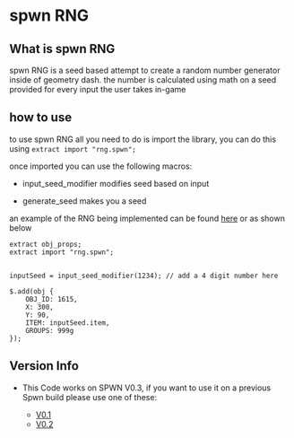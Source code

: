 # spwn RNG

## What is spwn RNG
 
spwn RNG is a seed based attempt to create a random number generator inside of geometry dash. the number is calculated using math on a seed provided for every input the user takes in-game

## how to use

to use spwn RNG all you need to do is import the library, you can do this using `extract import "rng.spwn";`

once imported you can use the following macros:

- input_seed_modifier
    modifies seed based on input

- generate_seed
    makes you a seed


an example of the RNG being implemented can be found [here](https://github.com/Wyliemaster/spwn-rng/blob/main/test.spwn) or as shown below

```spwn
extract obj_props;
extract import "rng.spwn";


inputSeed = input_seed_modifier(1234); // add a 4 digit number here

$.add(obj {
    OBJ_ID: 1615,
    X: 300,
    Y: 90,
    ITEM: inputSeed.item,
    GROUPS: 999g
});
```

## Version Info

- This Code works on SPWN V0.3, if you want to use it on a previous Spwn build please use one of these: 

    - [V0.1](https://github.com/Wyliemaster/spwn-rng/commit/538b340a827cd8c3d8b1274f41501b9c3b909e00)
    - [V0.2](https://github.com/Wyliemaster/spwn-rng/commit/538b340a827cd8c3d8b1274f41501b9c3b909e00)